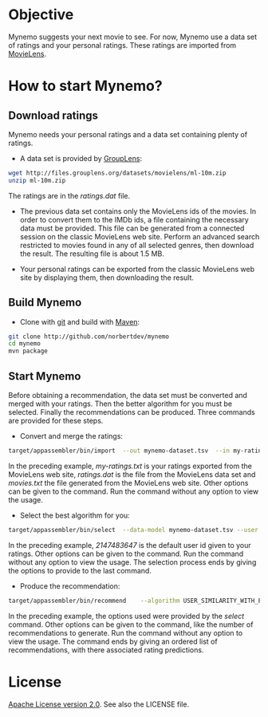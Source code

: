 Objective
=========

Mynemo suggests your next movie to see. For now, Mynemo use a data set of ratings and your personal ratings. These ratings are imported from [MovieLens](http://classic.movielens.org/).


How to start Mynemo?
====================


Download ratings
----------------

Mynemo needs your personal ratings and a data set containing plenty of ratings.

* A data set is provided by [GroupLens](http://grouplens.org/datasets/movielens/):
```sh
wget http://files.grouplens.org/datasets/movielens/ml-10m.zip
unzip ml-10m.zip
```
The ratings are in the *ratings.dat* file.

* The previous data set contains only the MovieLens ids of the movies. In order to convert them to the IMDb ids, a file containing the necessary data must be provided. This file can be generated from a connected session on the classic MovieLens web site. Perform an advanced search restricted to movies found in any of all selected genres, then download the result. The resulting file is about 1.5 MB.

* Your personal ratings can be exported from the classic MovieLens web site by displaying them, then downloading the result. 


Build Mynemo
------------

* Clone with [git](http://git-scm.com/) and build with [Maven](http://maven.apache.org/):
```sh
git clone http://github.com/norbertdev/mynemo
cd mynemo
mvn package
```


Start Mynemo
------------

Before obtaining a recommendation, the data set must be converted and merged with  your ratings. Then the better algorithm for you must be selected. Finally the recommendations can be produced. Three commands are provided for these steps.

* Convert and merge the ratings:
```sh
target/appassembler/bin/import  --out mynemo-dataset.tsv  --in my-ratings.txt ratings.dat  --movies movies.txt
```
In the preceding example, *my-ratings.txt* is your ratings exported from the MovieLens web site, *ratings.dat* is the file from the MovieLens data set and *movies.txt* the file generated from the MovieLens web site. Other options can be given to the command. Run the command without any option to view the usage.

* Select the best algorithm for you:
```sh
target/appassembler/bin/select  --data-model mynemo-dataset.tsv --user 2147483647
```
In the preceding example, *2147483647* is the default user id given to your ratings. Other options can be given to the command. Run the command without any option to view the usage. The selection process ends by giving the options to provide to the last command. 

* Produce the recommendation:
 ```sh
target/appassembler/bin/recommend    --algorithm USER_SIMILARITY_WITH_EUCLIDEAN_DISTANCE  --data-model mynemo-dataset.tsv --user 2147483647 --neighbors 1398
```
In the preceding example, the options used were provided by the *select* command. Other options can be given to the command, like the number of recommendations to generate. Run the command without any option to view the usage. The command ends by giving an ordered list of recommendations, with there associated rating predictions.


License
=======

[Apache License version 2.0](http://www.apache.org/licenses/LICENSE-2.0.txt). See also the LICENSE file.
